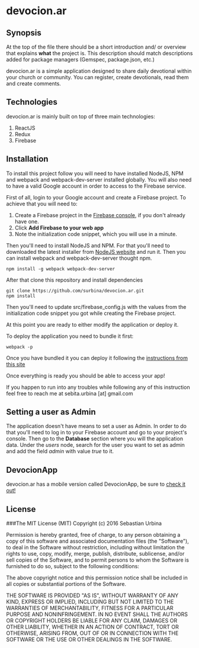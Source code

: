 # devocion.ar

## Synopsis

At the top of the file there should be a short introduction and/ or overview that explains **what** the project is. This description should match descriptions added for package managers (Gemspec, package.json, etc.)

devocion.ar is a simple application designed to share daily devotional within your church or community. You can register, create devotionals, read them and create comments.

## Technologies

devocion.ar is mainly built on top of three main technologies:

1. ReactJS
2. Redux
3. Firebase

## Installation

To install this project follow you will need to have installed NodeJS, NPM and webpack and webpack-dev-server installed globally. You will also need to have a valid Google account in order to access to the Firebase service.

First of all, login to your Google account and create a Firebase project. To achieve that you will need to:

1. Create a Firebase project in the [Firebase console](https://firebase.google.com/console/), if you don't already have one.
2. Click **Add Firebase to your web app**
3. Note the initialization code snippet, which you will use in a minute.
 
Then you'll need to install NodeJS and NPM. For that you'll need to downloaded the latest installer from [NodeJS website](https://nodejs.org/en/) and run it. Then you can install webpack and webpack-dev-server thought npm.

```
npm install -g webpack webpack-dev-server
```

After that clone this repository and install dependencies

```
git clone https://github.com/surbina/devocion.ar.git
npm install
```

Then you'll need to update src/firebase_config.js with the values from the initialization code snippet you got while creating the Firebase project.

At this point you are ready to either modify the application or deploy it.

To deploy the application you need to bundle it first:

```
webpack -p
```

Once you have bundled it you can deploy it following the [instructions from this site](https://firebase.google.com/docs/hosting/deploying)

Once everything is ready you should be able to access your app!

If you happen to run into any troubles while following any of this instruction feel free to reach me at sebita.urbina [at] gmail.com

## Setting a user as Admin

The application doesn't have means to set a user as Admin. In order to do that you'll need to log in to your Firebase account and go to your project's console. Then go to the **Database** section where you will the application data. Under the *users* node, search for the user you want to set as admin and add the field *admin* with value *true* to it.

## DevocionApp

devocion.ar has a mobile version called DevocionApp, be sure to [check it out!](https://github.com/surbina/DevocionApp)

## License

###The MIT License (MIT)
Copyright (c) 2016 Sebastian Urbina

Permission is hereby granted, free of charge, to any person obtaining a copy of this software and associated documentation files (the "Software"), to deal in the Software without restriction, including without limitation the rights to use, copy, modify, merge, publish, distribute, sublicense, and/or sell copies of the Software, and to permit persons to whom the Software is furnished to do so, subject to the following conditions:

The above copyright notice and this permission notice shall be included in all copies or substantial portions of the Software.

THE SOFTWARE IS PROVIDED "AS IS", WITHOUT WARRANTY OF ANY KIND, EXPRESS OR IMPLIED, INCLUDING BUT NOT LIMITED TO THE WARRANTIES OF MERCHANTABILITY, FITNESS FOR A PARTICULAR PURPOSE AND NONINFRINGEMENT. IN NO EVENT SHALL THE AUTHORS OR COPYRIGHT HOLDERS BE LIABLE FOR ANY CLAIM, DAMAGES OR OTHER LIABILITY, WHETHER IN AN ACTION OF CONTRACT, TORT OR OTHERWISE, ARISING FROM, OUT OF OR IN CONNECTION WITH THE SOFTWARE OR THE USE OR OTHER DEALINGS IN THE SOFTWARE.
